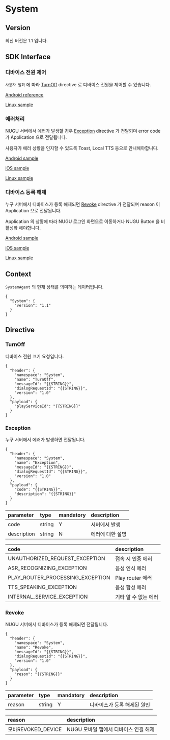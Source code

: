 # System

## Version

최신 버전은 1.1 입니다.

## SDK Interface

### 디바이스 전원 제어

`사용자 발화` 에 따라 [TurnOff](system.md#turnoff) directive 로 디바이스 전원을 제어할 수 있습니다.

[Android reference](https://github.com/nugu-developers/nugu-android/blob/7512f79c06e043ff28e94b2da75457c13792cc82/nugu-agent/src/main/java/com/skt/nugu/sdk/agent/system/SystemAgentInterface.kt#L39)

[Linux sample](https://github.com/nugu-developers/nugu-linux/blob/aadff2aafafff608c024625dbf9ef3c7612274d9/examples/standalone/capability/system_listener.cc#L46)

### 에러처리

NUGU 서버에서 에러가 발생할 경우 [Exception](system.md#exception) directive 가 전달되며 error code 가 Application 으로 전달됩니다.

사용자가 에러 상황을 인지할 수 있도록 Toast, Local TTS 등으로 안내해야합니다.

[Android sample](https://github.com/nugu-developers/nugu-android/blob/1c5e38973b968f255b8dfe4bbc43ee0344ac7de0/app/src/main/java/com/skt/nugu/sampleapp/activity/MainActivity.kt#L430)

[iOS sample](https://github.com/nugu-developers/nugu-ios/blob/8c9dba0881a6fefdd739f90fc566f4b8fca8024f/SampleApp/Sources/Manager/NuguCentralManager.swift#L402)

[Linux sample](https://github.com/nugu-developers/nugu-linux/blob/aadff2aafafff608c024625dbf9ef3c7612274d9/examples/standalone/capability/system_listener.cc#L20)

### 디바이스 등록 해제

누구 서버에서 디바이스가 등록 해제되면 [Revoke](system.md#revoke) directive 가 전달되며 reason 이 Application 으로 전달됩니다.

Application 의 상황에 따라 NUGU 로그인 화면으로 이동하거나 NUGU Button 을 비활성화 해야합니다.

[Android sample](https://github.com/nugu-developers/nugu-android/blob/1c5e38973b968f255b8dfe4bbc43ee0344ac7de0/app/src/main/java/com/skt/nugu/sampleapp/activity/MainActivity.kt#L424)

[iOS sample](https://github.com/nugu-developers/nugu-ios/blob/8c9dba0881a6fefdd739f90fc566f4b8fca8024f/SampleApp/Sources/Manager/NuguCentralManager.swift#L413)

[Linux sample](https://github.com/nugu-developers/nugu-linux/blob/aadff2aafafff608c024625dbf9ef3c7612274d9/examples/standalone/capability/system_listener.cc#L51)

## Context

`SystemAgent` 의 현재 상태를 의미하는 데이터입니다.

```text
{
  "System": {
    "version": "1.1"
  }
}
```

## Directive

### TurnOff

디바이스 전원 끄기 요청입니다.

```text
{
  "header": {
    "namespace": "System",
    "name": "TurnOff",
    "messageId": "{{STRING}}",
    "dialogRequestId": "{{STRING}}",
    "version": "1.0"
  },
  "payload": {
    "playServiceId": "{{STRING}}"
  }
}
```

### Exception

누구 서버에서 에러가 발생하면 전달됩니다.

```text
{
  "header": {
    "namespace": "System",
    "name": "Exception",
    "messageId": "{{STRING}}",
    "dialogRequestId": "{{STRING}}",
    "version": "1.0"
  },
  "payload": {
    "code": "{{STRING}}",
    "description": "{{STRING}}"
  }
}
```

| parameter | type | mandatory | description |
| :--- | :--- | :--- | :--- |
| code | string | Y | 서버에서 발생 |
| description | string | N | 에러에 대한 설명 |

| code | description |
| :--- | :--- |
| UNAUTHORIZED\_REQUEST\_EXCEPTION | 접속 시 인증 에러 |
| ASR\_RECOGNIZING\_EXCEPTION | 음성 인식 에러 |
| PLAY\_ROUTER\_PROCESSING\_EXCEPTION | Play router 에러 |
| TTS\_SPEAKING\_EXCEPTION | 음성 합성 에러 |
| INTERNAL\_SERVICE\_EXCEPTION | 기타 알 수 없는 에러 |

### Revoke

NUGU 서버에서 디바이스가 등록 해제되면 전달됩니다.

```text
{
  "header": {
    "namespace": "System",
    "name": "Revoke",
    "messageId": "{{STRING}}",
    "dialogRequestId": "{{STRING}}",
    "version": "1.0"
  },
  "payload": {
    "reson": "{{STRING}}"
  }
}
```

| parameter | type | mandatory | description |
| :--- | :--- | :--- | :--- |
| reason | string | Y | 디바이스가 등록 해제된 원인 |

| reason | description |
| :--- | :--- |
|  모바REVOKED\_DEVICE | NUGU 모바일 앱에서 디바이스 연결 해제 |



